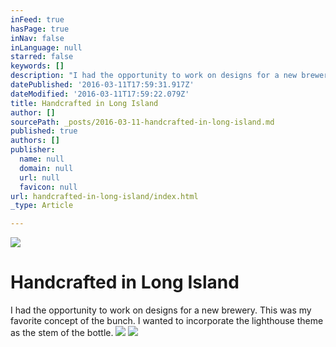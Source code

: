 ```yaml
---
inFeed: true
hasPage: true
inNav: false
inLanguage: null
starred: false
keywords: []
description: "I had the opportunity to work on designs for a new brewery. This was my favorite concept of the bunch. I wanted to incorporate the lighthouse theme as the stem of the bottle.\_"
datePublished: '2016-03-11T17:59:31.917Z'
dateModified: '2016-03-11T17:59:22.079Z'
title: Handcrafted in Long Island
author: []
sourcePath: _posts/2016-03-11-handcrafted-in-long-island.md
published: true
authors: []
publisher:
  name: null
  domain: null
  url: null
  favicon: null
url: handcrafted-in-long-island/index.html
_type: Article

---
```

![](https://s3-us-west-2.amazonaws.com/the-grid-img/p/5cb1d8f9762d492068840ad60adb4781f7c009f4.jpg)

# Handcrafted in Long Island

I had the opportunity to work on designs for a new brewery. This was my favorite concept of the bunch. I wanted to incorporate the lighthouse theme as the stem of the bottle. ![](https://the-grid-user-content.s3-us-west-2.amazonaws.com/576738d8-9eb5-4bb5-bda2-6ae00d61963b.jpg)
![](https://the-grid-user-content.s3-us-west-2.amazonaws.com/cd9d3a62-28de-4e60-b977-6a5b89f633a2.jpg)